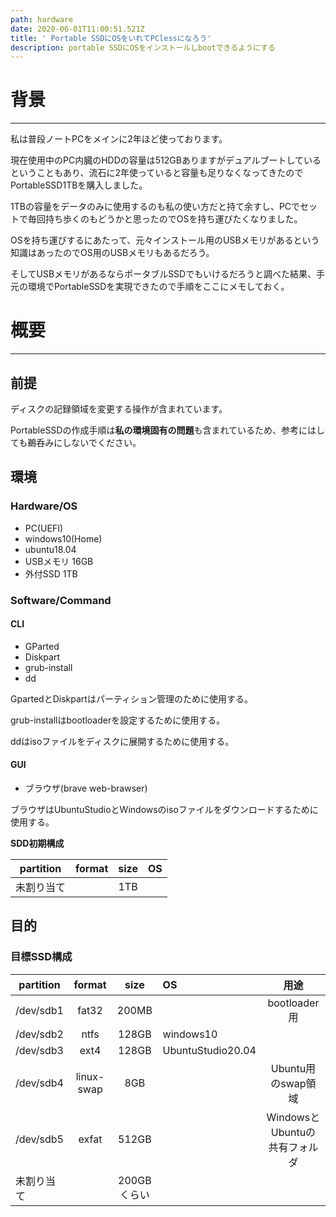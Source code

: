 ```yaml
---
path: hardware
date: 2020-06-01T11:00:51.521Z
title: ' Portable SSDにOSをいれてPClessになろう'
description: portable SSDにOSをインストールしbootできるようにする
---
```

# 背景
----
私は普段ノートPCをメインに2年ほど使っております。  

現在使用中のPC内臓のHDDの容量は512GBありますがデュアルブートしているということもあり、流石に2年使っていると容量も足りなくなってきたのでPortableSSD1TBを購入しました。

1TBの容量をデータのみに使用するのも私の使い方だと持て余すし、PCでセットで毎回持ち歩くのもどうかと思ったのでOSを持ち運びたくなりました。

OSを持ち運びするにあたって、元々インストール用のUSBメモリがあるという知識はあったのでOS用のUSBメモリもあるだろう。

 そしてUSBメモリがあるならポータブルSSDでもいけるだろうと調べた結果、手元の環境でPortableSSDを実現できたので手順をここにメモしておく。

# 概要
----
## 前提
ディスクの記録領域を変更する操作が含まれています。

PortableSSDの作成手順は**私の環境固有の問題**も含まれているため、参考にはしても鵜呑みにしないでください。

## 環境

### Hardware/OS
- PC(UEFI)
- windows10(Home)
- ubuntu18.04
- USBメモリ 16GB
- 外付SSD  1TB

### Software/Command
#### CLI
- GParted
- Diskpart
- grub-install
- dd

GpartedとDiskpartはパーティション管理のために使用する。

grub-installはbootloaderを設定するために使用する。

ddはisoファイルをディスクに展開するために使用する。

#### GUI
- ブラウザ(brave web-brawser)

ブラウザはUbuntuStudioとWindowsのisoファイルをダウンロードするために使用する。


**SDD初期構成**

partition|format|size|OS
------------|:-----------:|:-------------:|------------
未割り当て||1TB|





## 目的

### 目標SSD構成
partition|format|size|OS|用途
------------|:-----------:|:--------------:|:-----------|:-----------:
/dev/sdb1|fat32|200MB||bootloader用
/dev/sdb2|ntfs|128GB|windows10|
/dev/sdb3|ext4|128GB|UbuntuStudio20.04
/dev/sdb4|linux-swap|8GB||Ubuntu用のswap領域
/dev/sdb5|exfat|512GB||WindowsとUbuntuの共有フォルダ
未割り当て||200GBくらい||


